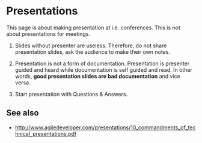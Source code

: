 Presentations
=============

This page is about making presentation at i.e. conferences. This is not about
presentations for meetings.

1. Slides without presenter are useless. Therefore, do not share presentation
   slides, ask the audience to make their own notes.

2. Presentation is not a form of documentation. Presentation is presenter
   guided and heard while documentation is self guided and read. In other
   words, **good presentation slides are bad documentation** and vice versa.

3. Start presentation with Questions & Answers.

See also
--------

- http://www.agiledeveloper.com/presentations/10_commandments_of_technical_presentations.pdf
